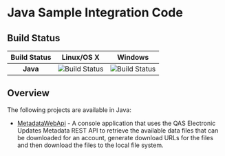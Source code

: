 # Java Sample Integration Code

## Build Status

| **Build Status**| **Linux/OS X** | **Windows** |
|:-:|:-:|:-:|
| **Java** |  ![Build Status](https://edq-repo.visualstudio.com/_apis/public/build/definitions/034cfbed-e5ea-4de5-898a-85fbf66debfb/550/badge) | ![Build Status](https://edq-repo.visualstudio.com/_apis/public/build/definitions/034cfbed-e5ea-4de5-898a-85fbf66debfb/548/badge) |

## Overview

The following projects are available in Java:

 * [MetadataWebApi](https://github.com/experiandataquality/electronicupdates/tree/master/src/Java/MetadataWebApi) - A console application that uses the QAS Electronic Updates Metadata REST API to retrieve the available data files that can be downloaded for an account, generate download URLs for the files and then download the files to the local file system.